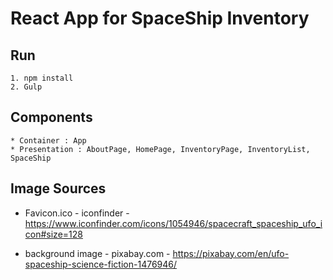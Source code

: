 # React App for SpaceShip Inventory

## Run
````
1. npm install
2. Gulp
````

## Components
    * Container : App
    * Presentation : AboutPage, HomePage, InventoryPage, InventoryList, SpaceShip

## Image Sources
* Favicon.ico - iconfinder - https://www.iconfinder.com/icons/1054946/spacecraft_spaceship_ufo_icon#size=128

* background image - pixabay.com - https://pixabay.com/en/ufo-spaceship-science-fiction-1476946/

